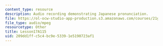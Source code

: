 ```yaml
---
content_type: resource
description: Audio recording demonstrating Japanese pronunciation.
file: https://ol-ocw-studio-app-production.s3.amazonaws.com/courses/21g-504-japanese-iv-spring-2009/209dd1ffc5c4bc9e53391e5190723af1_Lesson17A115.mp3
file_type: audio/mpeg
resourcetype: Other
title: Lesson17A115
uid: 209dd1ff-c5c4-bc9e-5339-1e5190723af1
---
```

